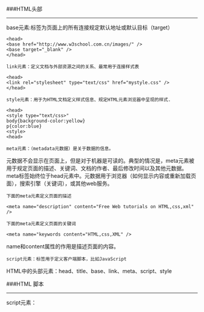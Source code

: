 ###HTML头部
<hr>
	base元素:标签为页面上的所有连接规定默认地址或默认目标（target）

`<head>` <br>
`<base href="http://www.w3school.com.cn/images/" />`<br> 
`<base target="_blank" />`<br>
`</head>`<br>
		
	link元素：定义文档与外部资源之间的关系、最常用于连接样式表
`<head>`</br>
`<link rel="stylesheet" type="text/css" href="mystyle.css" />`<br/>
`</head>`

	style元素：用于为HTML文档定义样式信息、规定HTML元素浏览器中呈现的样式.
`<head>`<br/>
`<style type="text/css>"`<br/>
`body{background-color:yellow}`<br/>
`p{color:blue}`<br/>
`<style>`<br/>
`<head>`<br/>
		
	meta元素：（metadata元数据）是关于数据的信息。
	
   <p>元数据不会显示在页面上，但是对于机器是可读的。典型的情况是，meta元素被用于规定页面的描述、关键词、文档的作者、最后修改时间以及其他元数据。meta标签始终位于head元素中。元数据用于浏览器（如何显示内容或重新加载页面），搜索引擎（关键词），或其他web服务。</p>

	下面的meta元素定义页面的描述
`<meta name="description" content="Free Web tutorials on HTML,css,xml" />`
	
	下面的meta元素定义页面的关键词
`<meta name="keywords content="HTML,css,XML" />`
<p>name和content属性的作用是描述页面的内容。</p>

	script元素：标签用于定义客户端脚本，比如JavaScript
<p>HTML中的头部元素：head、title、base、link、meta、script、style</p>

###HTML 脚本
<hr>
	script元素：<script>/<noscript>
  <p>script元素既可包含脚本语句，也可通过src属性指向外部脚本文件。必须的type属性规定脚本的MIME类型。javascript最常用于图片操作、表单验证以及内容动态更新。只有在浏览器不支持或者禁用脚本时，才会显示noscript元素中的内容：</p>
	
###HTML 字符实体
<hr>
	字符实体：空格:&nbsp;小于：&lt；大于：&gt。

###HTML URL统一资源定位器
<hr>	
	scheme://host.domain:port/path/filename
* scheme-定义因特网服务的类型。最常见的类型是http
* host-定义域主机(http的默认主机是www)
* domain-定义因特网域名，比如w3school.com.cn
* :port-定义主机上的端口号（http的默认端口是80）
* path-定义服务器上的路径（如果省略，则文档必须位于网站的根目录中）。
* filename-定义文档/资源的名称

###HTML URL编码
<hr>
<p>URL只能使用ASCII字符集来通过因特网进行发送。由于URL常常会包含ASCII集合之外的字符，URL必须转换为有效的ASCII格式。</p>

###HTML Web服务器
<hr>
<p>因特网服务提供商（ISP）</p>
* 连接速度：拥有连接因特网的高速连接
* 强大的硬件：
* 安全性和可靠性

###HTML 媒体
<hr>
视频格式：`.avi`,`.wmv`,`.mpg/.mpeg`,`.mov`,`.rm/.ram`,`.swf/.flv`,`.mp4`

声音格式：
`.mid/.midi`,`.rm/.ram`,`.wav`,`.wma`,`.mp3/.mpga`

###HTML Object元素
<hr>
	<object>的作用是支持HTML助手（插件）
<p>辅助应用程序（helper application）是可有浏览器启动的程序。辅助应用程序也称为插件。辅助程序可用于比方音频和视频（以及其它）。辅助程序是使用<object>标签来加载的。</p>

#####使用QuickTime来播放Wave音频

###HTML音频
<hr>
######使用插件
<p>浏览器插件是一种扩展浏览器标准功能的小型计算机程序。</br>
插件有很多用途：播放音乐、显示地图。验证银行账号，控制输入等等。</br>可使用object或embed标签来将插件添加到HTML页面。<br/>这些标签定义资源（通常非HTML资源）的容器，根据类型，他们即会由浏览器显示，也会由外部插件来显示。</p>

<em>使用`<embed>`元素</em><br>

	<embed height="100" width="100" src="song.mp3" />
* `<embed>`标签定义外部（非HTML）内容的容器。
* 不同的浏览器对音频格式的支持也不同
* 如果浏览器不支持该文件格式，没有插件的话就无法比方该音频。
* 如果用户的计算机未安装插件，无法播放音频。
* 如果把文件转换为其他格式，任然无法再所有浏览器中播放。
<p><b>注释：</b>使用!DOCTYPE html（html5）解决验证问题</p>
	
<em>使用`<object>`元素</em><br/>

	<object height="100" width="100" data="song.mp3"></object>
* `<object>` 标签也可以定义外部（非 HTML）内容的容器。
* 不同的浏览器对音频格式的支持也不同
* 如果浏览器不支持该文件格式，没有插件的话就无法比方该音频。
* 如果用户的计算机未安装插件，无法播放音频。
* 如果把文件转换为其他格式，任然无法再所有浏览器中播放。

<em>使用HTML5`<audio>`元素</em></br>
	
	`<audio controls="controls">`<br/>
		`<source src="song.mp3" type="audio/mp3" />`<br/>
		`<source src="song.ogg" type="audio/ogg" />`<br/>
	`Your browser does not support this audio format.`<br/>
	`</audio>`

<em>最好的HTMl解决方法</em><br/>

	<audio controls="controls" height="100" width="100">
  		<source src="song.mp3" type="audio/mp3" />
  		<source src="song.ogg" type="audio/ogg" />
	<embed height="100" width="100" src="song.mp3" />
	</audio>
* 上面的例子使用了两个不同的音频格式。HTML5`<audio>`元素会尝试以mp3或ogg来播放音频。如果失败，代码将回退尝试`<embed>`元素。

<em>雅虎媒体播放器</em><br>

`<!DOCTYPE html>`<br/>
`<html>`<br/>
`<body>`<br/>
`<p><a href="/i/song.mp3">播放 mp3</a></p>`<br/>
`<p><a href="/i/bird.wav">播放 wav</a></p>`<br/>
`<script type="text/javascript" src="http://mediaplayer.yahoo.com/js"></script>`<br/>
`</body>`<br/>
`</html>`<br/>

###HTML 4.01多媒体标签
`<applet>`，`<embed>`,`<object>`,`<param>`

###HTML 5多媒体标签
`<audio>`,`<embed>`

###HTML 视频
<hr>
* 在HTML中播放视频的方法有很多种。

<em>使用`<embed>`标签</em>
<p>下面的HTML代码显示嵌入网页的Flash视频</p>
`<embed src="movie.swf" height="200" width="200" />`

* HTML4 无法识别`<embed>`标签。您的页面无法通过验证。<br/>
* 如果浏览器不支持 Flash，那么视频将无法播放<br/>
* iPad 和 iPhone 不能显示 Flash 视频。<br/>
* 如果您将视频转换为其他格式，那么它仍然不能在所有浏览器中播放。<br/>

<em>使用`<object>`标签</em>

`<object>`标签的作用是在HTML页面中嵌入多媒体元素。
`<object data="movie.swf" height="200" width="200">`

* 如果浏览器不支持 Flash，将无法播放视频。
* iPad 和 iPhone 不能显示 Flash 视频。
* 如果您将视频转换为其他格式，那么它仍然不能在所有浏览器中播放。

<em>使用`<video>`标签</em>

`<video>`是HTML5中的新标签。
`<video>`标签的作用是在HTML页面中嵌入视频元素。

* 实例

`<video width="320" height="240" controls="controls">`<br />
  `<source src="movie.mp4" type="video/mp4" />`<br />
  `<source src="movie.ogg" type="video/ogg" />`<br />
  `<source src="movie.webm" type="video/webm" />`<br />
`Your browser does not support the video tag.`<br />
`</video>`

<em>最好的HTML解决方法</em>

HTML5 + `<object>` + `<embed>`

`<video width="320" height="240" controls="controls">`<br/>
  `<source src="movie.mp4" type="video/mp4" />`<br/>
  `<source src="movie.ogg" type="video/ogg" />`<br/>
  `<source src="movie.webm" type="video/webm" />`<br/>
  `<object data="movie.mp4" width="320" height="240">`<br/>
    `<embed src="movie.swf" width="320" height="240" />`<br/>
  `</object>`<br/>
`</video>`

上例中使用了 4 中不同的视频格式。HTML 5 `<video>` 元素会尝试播放以 mp4、ogg 或 webm 格式中的一种来播放视频。如果均失败，则回退到 `<embed>` 元素。